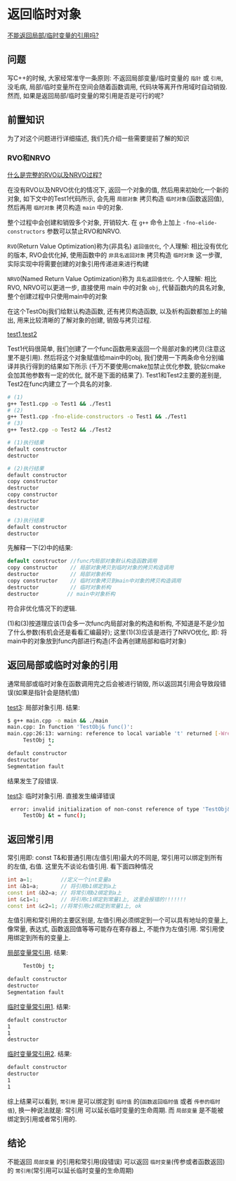 # 返回临时对象

[不能返回局部/临时变量的引用吗?](https://zhuanlan.zhihu.com/p/504301231)

## 问题

写C++的时候, 大家经常准守一条原则: 不返回局部变量/临时变量的 `指针` 或 `引用`,
没毛病, 局部/临时变量所在空间会随着函数调用, 代码块等离开作用域时自动销毁.
然而, 如果是返回局部/临时变量的常引用是否是可行的呢?

## 前置知识

为了对这个问题进行详细描述, 我们先介绍一些需要提前了解的知识

### RVO和NRVO

[什么是完整的RVO以及NRVO过程?](https://www.zhihu.com/question/48964719/answer/2401048658)

在没有RVO以及NRVO优化的情况下, 返回一个对象的值, 然后用来初始化一个新的对象,
如下文中的Test1代码所示, 会先用 `局部对象` 拷贝构造 `临时对象`(函数返回值),
然后再用 `临时对象` 拷贝构造 `main` 中的对象.

整个过程中会创建和销毁多个对象, 开销较大.
在 `g++` 命令上加上 `-fno-elide-constructors` 参数可以禁止RVO和NRVO.

`RVO`(Return Value Optimization)称为(非具名) `返回值优化`,
个人理解: 相比没有优化的版本, RVO会优化掉, 使用函数中的 `非具名返回对象` 拷贝构造 `临时对象` 这一步骤,
实际实现中将需要创建的对象引用传递进来进行构建

`NRVO`(Named Return Value Optimization)称为 `具名返回值优化`.
个人理解: 相比RVO, NRVO可以更进一步, 直接使用 main 中的对象 `obj`, 代替函数内的具名对象,
整个创建过程中只使用main中的对象

在这个TestObj我们给默认构造函数, 还有拷贝构造函数, 以及析构函数都加上的输出,
用来比较清晰的了解对象的创建, 销毁与拷贝过程.

[test1,test2](./c1-1-RVO.cpp)

Test1代码很简单, 我们创建了一个func函数用来返回一个局部对象的拷贝(注意这里不是引用).
然后将这个对象赋值给main中的obj,
我们使用一下两条命令分别编译并执行得到的结果如下所示
(千万不要使用cmake加禁止优化参数, 貌似cmake会加其他参数有一定的优化, 就不是下面的结果了).
Test1和Test2主要的差别是, Test2在func内建立了一个具名的对象.

```bash
# (1)
g++ Test1.cpp -o Test1 && ./Test1
# (2)
g++ Test1.cpp -fno-elide-constructors -o Test1 && ./Test1
# (3)
g++ Test2.cpp -o Test2 && ./Test2

# (1)执行结果
default constructor
destructor

# (2)执行结果
default constructor
copy constructor
destructor
copy constructor
destructor
destructor

# (3)执行结果
default constructor
destructor
```

先解释一下(2)中的结果:

```c
default constructor //func内局部对象默认构造函数调用
copy constructor    // 局部对象拷贝到临时对象的拷贝构造调用
destructor          // 局部对象析构
copy constructor    // 临时对象拷贝到main中对象的拷贝构造调用
destructor          // 临时对象析构
destructor         // main中对象析构
```

符合非优化情况下的逻辑.

(1)和(3)按道理应该(1)会多一次func内局部对象的构造和析构,
不知道是不是少加了什么参数(有机会还是看看汇编最好);
这里(1)(3)应该是进行了NRVO优化,
即: 将main中的对象放到func内部进行构造(不会再创建局部和临时对象)

## 返回局部或临时对象的引用

通常局部或临时对象在函数调用完之后会被进行销毁, 所以返回其引用会导致段错误(如果是指针会是随机值)

[test3](./c1-1-RVO.cpp): 局部对象引用. 结果:

```bash
$ g++ main.cpp -o main && ./main
main.cpp: In function 'TestObj& func()':
main.cpp:26:13: warning: reference to local variable 't' returned [-Wreturn-local-addr]
     TestObj t;
             ^
default constructor
destructor
Segmentation fault
```

结果发生了段错误.

[test3](./c1-1-RVO.cpp): 临时对象引用. 直接发生编译错误

```bash
 error: invalid initialization of non-const reference of type 'TestObj&' from an rvalue of type 'TestObj'
     TestObj &t = func();
```

## 返回常引用

常引用即: const T&和普通引用(左值引用)最大的不同是,
常引用可以绑定到所有的左值, 右值. 这里先不谈论右值引用. 看下面四种情况

```cpp
int a=1;         //定义一个int变量a
int &b1=a;       // 将引用b1绑定到a上
const int &b2=a; // 将常引用b2绑定到a上
int &c1=1;       // 将引用c1绑定到常量1上, 这里会报错的!!!!!!!
const int &c2=1; //将常引用c2绑定到常量1上, ok
```

左值引用和常引用的主要区别是, 左值引用必须绑定到一个可以具有地址的变量上,
像常量, 表达式, 函数返回值等等可能存在寄存器上, 不能作为左值引用.
常引用使用绑定到所有的变量上.

[局部变量常引用](./c1-1-RVO.cpp). 结果:

```bash
     TestObj t;
             ^
default constructor
destructor
Segmentation fault
```

[临时变量常引用1](./c1-1-RVO.cpp). 结果:

```bash
default constructor
1
1
destructor
```

[临时变量常引用2](./c1-1-RVO.cpp). 结果:

```bash
default constructor
destructor
1
1
```

综上结果可以看到, `常引用` 是可以绑定到 `临时值` 的(`函数返回临时值` 或者 `传参的临时值`),
换一种说法就是: 常引用 可以延长临时变量的生命周期.
而 `局部变量` 是不能被绑定到引用或者常引用的.

## 结论

不能返回 `局部变量` 的引用和常引用(段错误)
可以返回 `临时变量`(传参或者函数返回)的 `常引用`(常引用可以延长临时变量的生命周期)
